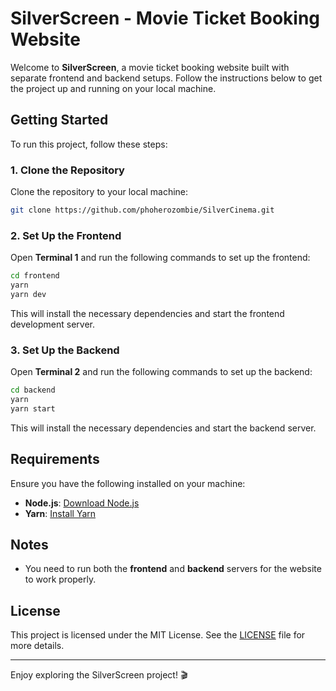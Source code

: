 ﻿
# SilverScreen - Movie Ticket Booking Website

Welcome to **SilverScreen**, a movie ticket booking website built with separate frontend and backend setups. Follow the instructions below to get the project up and running on your local machine.

## Getting Started

To run this project, follow these steps:

### 1. Clone the Repository

Clone the repository to your local machine:

```bash
git clone https://github.com/phoherozombie/SilverCinema.git
```

### 2. Set Up the Frontend

Open **Terminal 1** and run the following commands to set up the frontend:

```bash
cd frontend
yarn 
yarn dev
```

This will install the necessary dependencies and start the frontend development server.

### 3. Set Up the Backend

Open **Terminal 2** and run the following commands to set up the backend:

```bash
cd backend
yarn
yarn start
```

This will install the necessary dependencies and start the backend server.

## Requirements

Ensure you have the following installed on your machine:

- **Node.js**: [Download Node.js](https://nodejs.org/)
- **Yarn**: [Install Yarn](https://yarnpkg.com/getting-started/install)

## Notes

- You need to run both the **frontend** and **backend** servers for the website to work properly.

## License

This project is licensed under the MIT License. See the [LICENSE](LICENSE) file for more details.

---

Enjoy exploring the SilverScreen project! 🎬
